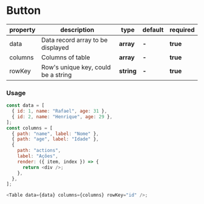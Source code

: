 # Button

| property | description                         | type       | default | required |
| -------- | ----------------------------------- | ---------- | ------- | -------- |
| data     | Data record array to be displayed   | **array**  | **-**   | **true** |
| columns  | Columns of table                    | **array**  | **-**   | **true** |
| rowKey   | Row's unique key, could be a string | **string** | **-**   | **true** |

### Usage

```js
const data = [
  { id: 1, name: "Rafael", age: 31 },
  { id: 2, name: "Henrique", age: 29 },
];
const columns = [
  { path: "name", label: "Nome" },
  { path: "age", label: "Idade" },
  {
    path: "actions",
    label: "Ações",
    render: ({ item, index }) => {
      return <div />;
    },
  },
];

<Table data={data} columns={columns} rowKey="id" />;
```
